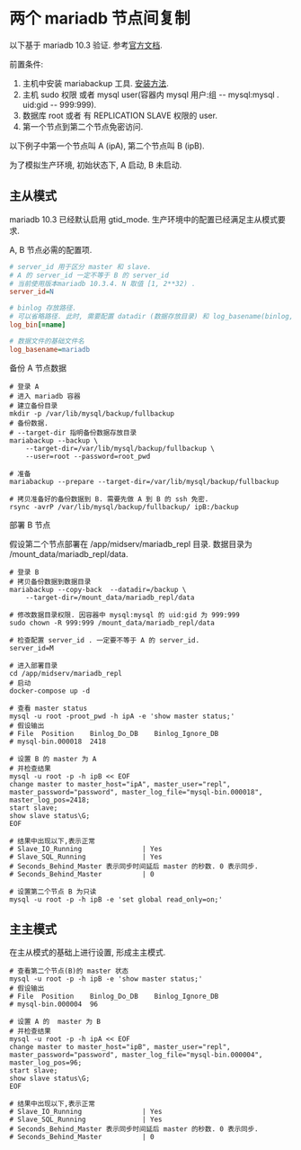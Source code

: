 # 两个 mariadb 节点间复制

以下基于 mariadb 10.3 验证. 参考[官方文档](https://mariadb.com/kb/en/setting-up-a-replication-slave-with-mariabackup/).

前置条件:

1. 主机中安装 mariabackup 工具. [安装方法](../tools/installing-tools.md).
2. 主机 sudo 权限 或者 mysql user(容器内 mysql 用户:组 -- mysql:mysql . uid:gid -- 999:999).
3. 数据库 root 或者 有 REPLICATION SLAVE 权限的 user.
4. 第一个节点到第二个节点免密访问.

以下例子中第一个节点叫 A (ipA), 第二个节点叫 B (ipB).

为了模拟生产环境, 初始状态下, A 启动, B 未启动. 

## 主从模式

mariadb 10.3 已经默认启用 gtid_mode. 生产环境中的配置已经满足主从模式要求.

A, B 节点必需的配置项.

``` ini
# server_id 用于区分 master 和 slave. 
# A 的 server_id 一定不等于 B 的 server_id
# 当前使用版本mariadb 10.3.4. N 取值 [1, 2**32) .  
server_id=N

# binlog 存放路径. 
# 可以省略路径. 此时, 需要配置 datadir (数据存放目录) 和 log_basename(binlog, slowlog, errorlog, pid 等文件的基础文件名). 
log_bin[=name]

# 数据文件的基础文件名
log_basename=mariadb
```

备份 A 节点数据

``` shell
# 登录 A
# 进入 mariadb 容器
# 建立备份目录
mkdir -p /var/lib/mysql/backup/fullbackup
# 备份数据.
# --target-dir 指明备份数据存放目录
mariabackup --backup \
	--target-dir=/var/lib/mysql/backup/fullbackup \
	--user=root --password=root_pwd
	
# 准备
mariabackup --prepare --target-dir=/var/lib/mysql/backup/fullbackup

# 拷贝准备好的备份数据到 B. 需要先做 A 到 B 的 ssh 免密.
rsync -avrP /var/lib/mysql/backup/fullbackup/ ipB:/backup
```

部署 B 节点

假设第二个节点部署在 /app/midserv/mariadb_repl 目录. 数据目录为 /mount_data/mariadb_repl/data.

``` shell
# 登录 B
# 拷贝备份数据到数据目录
mariabackup --copy-back  --datadir=/backup \
	--target-dir=/mount_data/mariadb_repl/data
	
# 修改数据目录权限. 因容器中 mysql:mysql 的 uid:gid 为 999:999
sudo chown -R 999:999 /mount_data/mariadb_repl/data

# 检查配置 server_id . 一定要不等于 A 的 server_id.
server_id=M

# 进入部署目录
cd /app/midserv/mariadb_repl
# 启动
docker-compose up -d

# 查看 master status
mysql -u root -proot_pwd -h ipA -e 'show master status;'
# 假设输出
# File	Position	Binlog_Do_DB	Binlog_Ignore_DB
# mysql-bin.000018	2418

# 设置 B 的 master 为 A
# 并检查结果
mysql -u root -p -h ipB << EOF
change master to master_host="ipA", master_user="repl", master_password="password", master_log_file="mysql-bin.000018", master_log_pos=2418;
start slave;
show slave status\G;
EOF

# 结果中出现以下,表示正常
# Slave_IO_Running               | Yes
# Slave_SQL_Running              | Yes
# Seconds_Behind_Master 表示同步时间延后 master 的秒数. 0 表示同步.
# Seconds_Behind_Master          | 0

# 设置第二个节点 B 为只读
mysql -u root -p -h ipB -e 'set global read_only=on;'
```



## 主主模式

在主从模式的基础上进行设置, 形成主主模式.

``` shell
# 查看第二个节点(B)的 master 状态
mysql -u root -p -h ipB -e 'show master status;'
# 假设输出
# File	Position	Binlog_Do_DB	Binlog_Ignore_DB
# mysql-bin.000004	96

# 设置 A 的  master 为 B
# 并检查结果
mysql -u root -p -h ipA << EOF
change master to master_host="ipB", master_user="repl", master_password="password", master_log_file="mysql-bin.000004", master_log_pos=96;
start slave;
show slave status\G;
EOF

# 结果中出现以下,表示正常
# Slave_IO_Running               | Yes
# Slave_SQL_Running              | Yes
# Seconds_Behind_Master 表示同步时间延后 master 的秒数. 0 表示同步.
# Seconds_Behind_Master          | 0
```

